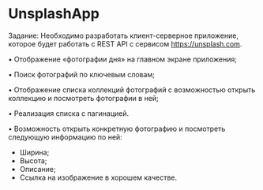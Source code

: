 # UnsplashApp

Задание:
Необходимо разработать клиент-серверное приложение, которое будет
работать c REST API с сервисом https://unsplash.com.

• Отображение «фотографии дня» на главном экране приложения;

• Поиск фотографий по ключевым словам;

• Отображение списка коллекций фотографий с возможностью открыть
коллекцию и посмотреть фотографии в ней;

• Реализация списка с пагинацией.

• Возможность открыть конкретную фотографию и посмотреть следующую
информацию по ней:
- Ширина;
- Высота;
- Описание;
- Ссылка на изображение в хорошем качестве.
